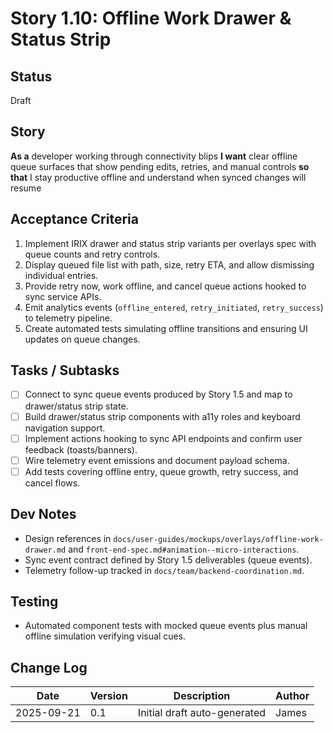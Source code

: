 # Story 1.10: Offline Work Drawer & Status Strip

## Status
Draft

## Story
**As a** developer working through connectivity blips
**I want** clear offline queue surfaces that show pending edits, retries, and manual controls
**so that** I stay productive offline and understand when synced changes will resume

## Acceptance Criteria
1. Implement IRIX drawer and status strip variants per overlays spec with queue counts and retry controls.
2. Display queued file list with path, size, retry ETA, and allow dismissing individual entries.
3. Provide retry now, work offline, and cancel queue actions hooked to sync service APIs.
4. Emit analytics events (`offline_entered`, `retry_initiated`, `retry_success`) to telemetry pipeline.
5. Create automated tests simulating offline transitions and ensuring UI updates on queue changes.

## Tasks / Subtasks
- [ ] Connect to sync queue events produced by Story 1.5 and map to drawer/status strip state.
- [ ] Build drawer/status strip components with a11y roles and keyboard navigation support.
- [ ] Implement actions hooking to sync API endpoints and confirm user feedback (toasts/banners).
- [ ] Wire telemetry event emissions and document payload schema.
- [ ] Add tests covering offline entry, queue growth, retry success, and cancel flows.

## Dev Notes
- Design references in `docs/user-guides/mockups/overlays/offline-work-drawer.md` and `front-end-spec.md#animation--micro-interactions`.
- Sync event contract defined by Story 1.5 deliverables (queue events).
- Telemetry follow-up tracked in `docs/team/backend-coordination.md`.

## Testing
- Automated component tests with mocked queue events plus manual offline simulation verifying visual cues.

## Change Log
| Date       | Version | Description                 | Author |
|------------|---------|-----------------------------|--------|
| 2025-09-21 | 0.1     | Initial draft auto-generated | James  |
